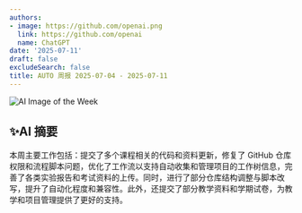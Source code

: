 ```yaml
---
authors:
- image: https://github.com/openai.png
  link: https://github.com/openai
  name: ChatGPT
date: '2025-07-11'
draft: false
excludeSearch: false
title: AUTO 周报 2025-07-04 - 2025-07-11
---
```


![AI Image of the Week](https://static.hoa.moe/news/weekly/weekly-2025-07-04/generated_image_cropped.png)

## ✨AI 摘要

本周主要工作包括：提交了多个课程相关的代码和资料更新，修复了 GitHub 仓库权限和流程脚本问题，优化了工作流以支持自动收集和管理项目的工作树信息，完善了各类实验报告和考试资料的上传。同时，进行了部分仓库结构调整与脚本改写，提升了自动化程度和兼容性。此外，还提交了部分教学资料和学期试卷，为教学和项目管理提供了更好的支持。

